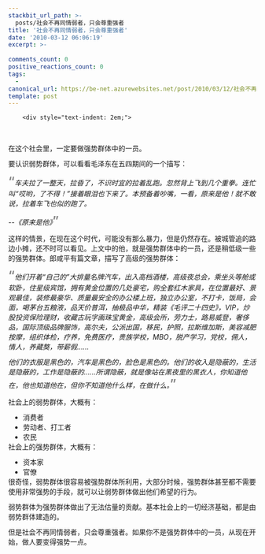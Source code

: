 ```yaml
---
stackbit_url_path: >-
  posts/社会不再同情弱者，只会尊重强者
title: '社会不再同情弱者，只会尊重强者'
date: '2010-03-12 06:06:19'
excerpt: >-
  
comments_count: 0
positive_reactions_count: 0
tags: 
  - 
canonical_url: https://be-net.azurewebsites.net/post/2010/03/12/社会不再同情弱者，只会尊重强者
template: post
---
```


        <div style="text-indent: 2em;">
<p>&nbsp;</p>
<p style="margin-top: 0px; margin-right: 0px; margin-bottom: 0.8em; margin-left: 0px; padding-top: 0px; padding-right: 0px; padding-bottom: 0px; padding-left: 0px; ">在这个社会里，一定要做强势群体中的一员。</p>
<p style="margin-top: 0px; margin-right: 0px; margin-bottom: 0.8em; margin-left: 0px; padding-top: 0px; padding-right: 0px; padding-bottom: 0px; padding-left: 0px; ">要认识弱势群体，可以看看毛泽东在五四期间的一个描写：</p>
<p style="margin-top: 0px; margin-right: 0px; margin-bottom: 0.8em; margin-left: 0px; padding-top: 0px; padding-right: 0px; padding-bottom: 0px; padding-left: 0px; "><span style="margin-top: 0px; margin-right: 0px; margin-bottom: 0px; margin-left: 0px; padding-top: 0px; padding-right: 0px; padding-bottom: 0px; padding-left: 0px; font-size: x-large; color: rgb(136, 136, 136); "><strong style="margin-top: 0px; margin-right: 0px; margin-bottom: 0px; margin-left: 0px; padding-top: 0px; padding-right: 0px; padding-bottom: 0px; padding-left: 0px; ">“</strong></span><em style="margin-top: 0px; margin-right: 0px; margin-bottom: 0px; margin-left: 0px; padding-top: 0px; padding-right: 0px; padding-bottom: 0px; padding-left: 0px; font-style: italic; font-weight: 400; ">车夫拉了一整天，拉昏了，不识时宜的拉着乱跑。忽然背上飞到几个重拳。连忙叫“哎哟，了不得！”接着眼泪也下来了。本预备着吵嘴，一看，原来是他！就不敢说，拉着车飞也似的跑了。</em></p>
<p style="margin-top: 0px; margin-right: 0px; margin-bottom: 0.8em; margin-left: 0px; padding-top: 0px; padding-right: 0px; padding-bottom: 0px; padding-left: 0px; "><em style="margin-top: 0px; margin-right: 0px; margin-bottom: 0px; margin-left: 0px; padding-top: 0px; padding-right: 0px; padding-bottom: 0px; padding-left: 0px; font-style: italic; font-weight: 400; ">--《原来是他》</em><strong style="margin-top: 0px; margin-right: 0px; margin-bottom: 0px; margin-left: 0px; padding-top: 0px; padding-right: 0px; padding-bottom: 0px; padding-left: 0px; "><span style="margin-top: 0px; margin-right: 0px; margin-bottom: 0px; margin-left: 0px; padding-top: 0px; padding-right: 0px; padding-bottom: 0px; padding-left: 0px; font-size: x-large; color: rgb(136, 136, 136); ">”</span></strong></p>
<p style="margin-top: 0px; margin-right: 0px; margin-bottom: 0.8em; margin-left: 0px; padding-top: 0px; padding-right: 0px; padding-bottom: 0px; padding-left: 0px; ">这样的情景，在现在这个时代，可能没有那么暴力，但是仍然存在。被城管追的路边小摊，还不时可以看见。上文中的他，就是强势群体中的一员，还是稍低级一些的强势群体。郎咸平有篇文章，描写了高级的强势群体：</p>
<p style="margin-top: 0px; margin-right: 0px; margin-bottom: 0.8em; margin-left: 0px; padding-top: 0px; padding-right: 0px; padding-bottom: 0px; padding-left: 0px; "><strong style="margin-top: 0px; margin-right: 0px; margin-bottom: 0px; margin-left: 0px; padding-top: 0px; padding-right: 0px; padding-bottom: 0px; padding-left: 0px; "><span style="margin-top: 0px; margin-right: 0px; margin-bottom: 0px; margin-left: 0px; padding-top: 0px; padding-right: 0px; padding-bottom: 0px; padding-left: 0px; font-size: x-large; color: rgb(136, 136, 136); ">“</span></strong><em style="margin-top: 0px; margin-right: 0px; margin-bottom: 0px; margin-left: 0px; padding-top: 0px; padding-right: 0px; padding-bottom: 0px; padding-left: 0px; font-style: italic; font-weight: 400; ">他们开着“自己的”大排量名牌汽车，出入高档酒楼，高级夜总会，乘坐头等舱或软卧，住星级宾馆，拥有黄金位置的几处豪宅，购全套红木家具，在位置最好、景观最佳，装修最豪华、质量最安全的办公楼上班，独立办公室，不打卡，饭局，会面，喝茅台五粮液，品天价普洱，抽极品中华，精装《毛评二十四史》，VIP，炒股投资保险理财，收藏古玩字画珠宝黄金，高级会所，劳力士，路易威登，奢侈品，国际顶级品牌服饰，高尔夫，公派出国，移民，护照，拉斯维加斯，美容减肥按摩，组织体检，疗养，免费医疗，贵族学校，MBO，脱产学习，党校，佣人，情人，养藏獒，带薪假……</em></p>
<p style="margin-top: 0px; margin-right: 0px; margin-bottom: 0.8em; margin-left: 0px; padding-top: 0px; padding-right: 0px; padding-bottom: 0px; padding-left: 0px; "><em style="margin-top: 0px; margin-right: 0px; margin-bottom: 0px; margin-left: 0px; padding-top: 0px; padding-right: 0px; padding-bottom: 0px; padding-left: 0px; font-style: italic; font-weight: 400; ">他们的衣服是黑色的，汽车是黑色的，脸色是黑色的。他们的收入是隐蔽的，生活是隐蔽的，工作是隐蔽的……所谓隐蔽，就是像站在黑夜里的黑衣人，你知道他在，他也知道他在，但你不知道他什么样，在做什么。</em><strong style="margin-top: 0px; margin-right: 0px; margin-bottom: 0px; margin-left: 0px; padding-top: 0px; padding-right: 0px; padding-bottom: 0px; padding-left: 0px; "><span style="margin-top: 0px; margin-right: 0px; margin-bottom: 0px; margin-left: 0px; padding-top: 0px; padding-right: 0px; padding-bottom: 0px; padding-left: 0px; font-size: x-large; color: rgb(136, 136, 136); ">”</span></strong></p>
<p style="margin-top: 0px; margin-right: 0px; margin-bottom: 0.8em; margin-left: 0px; padding-top: 0px; padding-right: 0px; padding-bottom: 0px; padding-left: 0px; ">社会上的弱势群体，大概有：</p>
<ul style="text-indent: 0; margin-top: 0px; margin-right: 0px; margin-bottom: 0px; margin-left: 0px; padding-top: 0px; padding-right: 0px; padding-bottom: 0px; padding-left: 30px; list-style-type: disc; list-style-position: outside; list-style-image: initial; ">
    <li style="margin-top: 0px; margin-right: 0px; margin-bottom: 0px; margin-left: 0px; padding-top: 0px; padding-right: 0px; padding-bottom: 0px; padding-left: 0px; ">消费者</li>
    <li style="margin-top: 0px; margin-right: 0px; margin-bottom: 0px; margin-left: 0px; padding-top: 0px; padding-right: 0px; padding-bottom: 0px; padding-left: 0px; ">劳动者、打工者</li>
    <li style="margin-top: 0px; margin-right: 0px; margin-bottom: 0px; margin-left: 0px; padding-top: 0px; padding-right: 0px; padding-bottom: 0px; padding-left: 0px; ">农民</li>
</ul>
<p style="margin-top: 0px; margin-right: 0px; margin-bottom: 0.8em; margin-left: 0px; padding-top: 0px; padding-right: 0px; padding-bottom: 0px; padding-left: 0px; ">社会上的强势群体，大概有：</p>
<ul style="text-indent: 0; margin-top: 0px; margin-right: 0px; margin-bottom: 0px; margin-left: 0px; padding-top: 0px; padding-right: 0px; padding-bottom: 0px; padding-left: 30px; list-style-type: disc; list-style-position: outside; list-style-image: initial; ">
    <li style="margin-top: 0px; margin-right: 0px; margin-bottom: 0px; margin-left: 0px; padding-top: 0px; padding-right: 0px; padding-bottom: 0px; padding-left: 0px; ">资本家</li>
    <li style="margin-top: 0px; margin-right: 0px; margin-bottom: 0px; margin-left: 0px; padding-top: 0px; padding-right: 0px; padding-bottom: 0px; padding-left: 0px; ">官僚</li>
</ul>
<p style="margin-top: 0px; margin-right: 0px; margin-bottom: 0.8em; margin-left: 0px; padding-top: 0px; padding-right: 0px; padding-bottom: 0px; padding-left: 0px; ">很奇怪，弱势群体很容易被强势群体所利用，大部分时候，强势群体甚至都不需要使用非常强势的手段，就可以让弱势群体做出他们希望的行为。</p>
<p style="margin-top: 0px; margin-right: 0px; margin-bottom: 0.8em; margin-left: 0px; padding-top: 0px; padding-right: 0px; padding-bottom: 0px; padding-left: 0px; ">弱势群体为强势群体做出了无法估量的贡献。基本社会上的一切经济基础，都是由弱势群体建造的。</p>
但是社会不再同情弱者，只会尊重强者。如果你不是强势群体中的一员，从现在开始，做人要变得强势一点。&nbsp;
<p>&nbsp;</p>
</div>
      